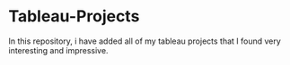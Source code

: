 # Tableau-Projects
In this repository, i have added all of my tableau projects that I found very interesting and impressive.
